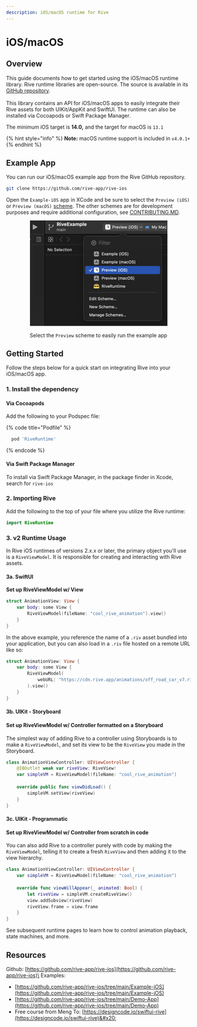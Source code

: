 ```yaml
---
description: iOS/macOS runtime for Rive
---
```


# iOS/macOS

## Overview

This guide documents how to get started using the iOS/macOS runtime library. Rive runtime libraries are open-source. The source is available in its [GitHub repository](https://github.com/rive-app/rive-ios).\
\
This library contains an API for iOS/macOS apps to easily integrate their Rive assets for both UIKit/AppKit and SwiftUI. The runtime can also be installed via Cocoapods or Swift Package Manager.

The minimum iOS target is **14.0,** and the target for macOS is `13.1`

{% hint style="info" %}
**Note:** macOS runtime support is included in `v4.0.1+`
{% endhint %}

## Example App

You can run our iOS/macOS example app from the Rive GitHub repository.

```bash
git clone https://github.com/rive-app/rive-ios
```

Open the `Example-iOS` app in XCode and be sure to select the `Preview (iOS)` or `Preview (macOS)` [scheme](https://developer.apple.com/documentation/xcode/customizing-the-build-schemes-for-a-project). The other schemes are for development purposes and require additional configuration, see [CONTRIBUTING.MD](https://github.com/rive-app/rive-ios/blob/main/CONTRIBUTING.md).



<div align="center" data-full-width="false">

<figure><img src="../../../.gitbook/assets/CleanShot 2023-10-19 at 18.49.31@2x.png" alt="" width="375"><figcaption><p>Select the <code>Preview</code> scheme to easily run the example app</p></figcaption></figure>

</div>

## Getting Started

Follow the steps below for a quick start on integrating Rive into your iOS/macOS app.

### 1. Install the dependency

#### Via Cocoapods

Add the following to your Podspec file:

{% code title="Podfile" %}
```ruby
  pod 'RiveRuntime'
```
{% endcode %}

#### Via Swift Package Manager

To install via Swift Package Manager, in the package finder in Xcode, search for `rive-ios`

### 2. Importing Rive

Add the following to the top of your file where you utilize the Rive runtime:

```swift
import RiveRuntime
```

### 3. v2 Runtime Usage

In Rive iOS runtimes of versions 2.x.x or later, the primary object you'll use is a `RiveViewModel`. It is responsible for creating and interacting with Rive assets.&#x20;

#### 3a. SwiftUI

**Set up RiveViewModel w/ View**

```swift
struct AnimationView: View {
    var body: some View {
        RiveViewModel(fileName: "cool_rive_animation").view()
    }
}
```

In the above example, you reference the name of a `.riv` asset bundled into your application, but you can also load in a `.riv` file hosted on a remote URL like so:

```swift
struct AnimationView: View {
    var body: some View {
        RiveViewModel(
            webURL: "https://cdn.rive.app/animations/off_road_car_v7.riv"
        ).view()
    }
}
```

#### 3b. UIKit - Storyboard

#### Set up RiveViewModel w/ Controller formatted on a Storyboard

The simplest way of adding Rive to a controller using Storyboards is to make a `RiveViewModel`, and set its view to be the `RiveView` you made in the Storyboard.

```swift
class AnimationViewController: UIViewController {
    @IBOutlet weak var riveView: RiveView!
    var simpleVM = RiveViewModel(fileName: "cool_rive_animation")

    override public func viewDidLoad() {
        simpleVM.setView(riveView)
    }
}
```

#### 3c. UIKit - Programmatic

#### Set up RiveViewModel w/ Controller from scratch in code

You can also add Rive to a controller purely with code by making the `RiveViewModel`, telling it to create a fresh `RiveView` and then adding it to the view hierarchy.

```swift
class AnimationViewController: UIViewController {
    var simpleVM = RiveViewModel(fileName: "cool_rive_animation")
    
    override func viewWillAppear(_ animated: Bool) {
        let riveView = simpleVM.createRiveView()
        view.addSubview(riveView)
        riveView.frame = view.frame
    }
}
```

See subsequent runtime pages to learn how to control animation playback, state machines, and more.

## Resources

Github: [https://github.com/rive-app/rive-ios](https://github.com/rive-app/rive-ios)\
Examples:&#x20;

* [https://github.com/rive-app/rive-ios/tree/main/Example-iOS](https://github.com/rive-app/rive-ios/tree/main/Example-iOS)
* [https://github.com/rive-app/rive-ios/tree/main/Demo-App](https://github.com/rive-app/rive-ios/tree/main/Demo-App)
* Free course from Meng To: [https://designcode.io/swiftui-rive](https://designcode.io/swiftui-rive)&#x20;
